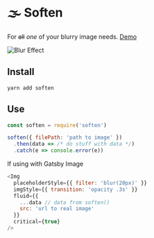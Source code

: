 # 🌫  Soften

For ~~all~~ *one* of your blurry image needs. [Demo](https://soften.surge.sh)

![Blur Effect](https://i.imgur.com/BpFgQ3N.gif "Blur Effect")

## Install

`yarn add soften`

## Use

```js
const soften = require('soften')

soften({ filePath: 'path to image' })
  .then(data => /* do stuff with data */)
  .catch(e => console.error(e))
```

If using with Gatsby Image
```js
<Img
  placeholderStyle={{ filter: 'blur(20px)' }}
  imgStyle={{ transition: 'opacity .3s' }}
  fluid={{
    ...data // data from soften()
    src: 'url to real image'
  }}
  critical={true}
/>
```
